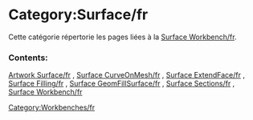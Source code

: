 # Category:Surface/fr
Cette catégorie répertorie les pages liées à la [Surface Workbench/fr](Surface_Workbench/fr.md).

### Contents:

[Artwork Surface/fr](Artwork_Surface/fr.md) , [Surface CurveOnMesh/fr](Surface_CurveOnMesh/fr.md) , [Surface ExtendFace/fr](Surface_ExtendFace/fr.md) , [Surface Filling/fr](Surface_Filling/fr.md) , [Surface GeomFillSurface/fr](Surface_GeomFillSurface/fr.md) , [Surface Sections/fr](Surface_Sections/fr.md) , [Surface Workbench/fr](Surface_Workbench/fr.md)

[Category:Workbenches/fr](Category:Workbenches/fr.md)
